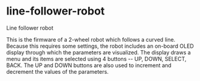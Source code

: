 # line-follower-robot
Line follower robot

This is the firmware of a 2-wheel robot which follows a curved line. Because this requires some settings, the robot includes an on-board OLED display through which the parameters are visualized. The display draws a menu and its items are selected using 4 buttons -- UP, DOWN, SELECT, BACK. The UP and DOWN buttons are also used to increment and decrement the values of the parameters.
